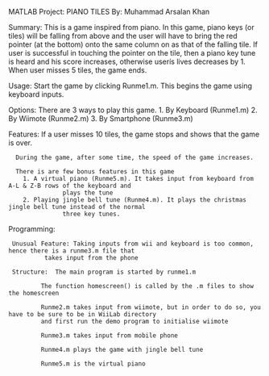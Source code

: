 MATLAB Project:   PIANO TILES
By:               Muhammad Arsalan Khan


Summary: This is a game inspired from piano. In this game, piano keys (or tiles) will be falling from above and the user 
         will have to bring the red pointer (at the bottom) onto the same column on as that of the falling tile. 
         If user is successful in touching the pointer on the tile, then a piano key tune is heard and his score increases,
         otherwise userís lives decreases by 1. When user misses 5 tiles, the game ends.


Usage:   Start the game by clicking Runme1.m. This begins the game using keyboard inputs.


Options: There are 3 ways to play this game.
         1. By Keyboard (Runme1.m)
         2. By Wiimote (Runme2.m)
         3. By Smartphone (Runme3.m)


Features: If a user misses 10 tiles, the game stops and shows that the game is over.
	  
	  During the game, after some time, the speed of the game increases.

	  There is are few bonus features in this game
		1. A virtual piano (Runme5.m). It takes input from keyboard from A-L & Z-B rows of the keyboard and 
                   plays the tune
		2. Playing jingle bell tune (Runme4.m). It plays the christmas jingle bell tune instead of the normal 
                   three key tunes. 

Programming: 

	 Unusual Feature: Taking inputs from wii and keyboard is too common, hence there is a runme3.m file that
			  takes input from the phone

	 Structure:  The main program is started by runme1.m
			
		     The function homescreen() is called by the .m files to show the homescreen

		     Runme2.m takes input from wiimote, but in order to do so, you have to be sure to be in WiiLab directory
		     and first run the demo program to initialise wiimote

		     Runme3.m takes input from mobile phone

		     Runme4.m plays the game with jingle bell tune

		     Runme5.m is the virtual piano
